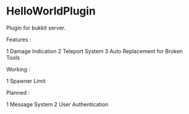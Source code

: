 HelloWorldPlugin
================

Plugin for bukkit server.

Features :

1 Damage Indication
2 Teleport System
3 Auto Replacement for Broken Tools

Working :

1 Spawner Limit

Planned :

1 Message System
2 User Authentication
